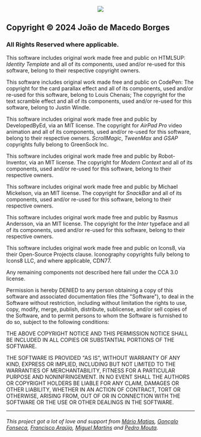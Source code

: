 <p align="center">
  <img src="https://jbbmb.com/static/assets/mockup.png"/>
</p>

## Copyright © 2024 João de Macedo Borges
### All Rights Reserved where applicable.

This software includes original work made free and public on HTML5UP: *Identity Template* and all of its components, used and/or re-used for this software, belong to their respective copyright owners.

This software includes original work made free and public on CodePen: The copyright for the card parallax effect and all of its components, used and/or re-used for this software, belong to Louis Chenais; The copyright for the text scramble effect and all of its components, used and/or re-used for this software, belong to Justin Windle.

This software includes original work made free and public by DevelopedByEd, via an MIT license. The copyright for *AirPad Pro* video animation and all of its components, used and/or re-used for this software, belong to their respective owners. *ScrollMagic*, *TweenMax* and *GSAP* copyrights fully belong to GreenSock Inc.

This software includes original work made free and public by Robot-Inventor, via an MIT license. The copyright for *Modern Context* and all of its components, used and/or re-used for this software, belong to their respective owners.

This software includes original work made free and public by Michael Mickelson, via an MIT license. The copyright for *SnackBar* and all of its components, used and/or re-used for this software, belong to their respective owners.

This software includes original work made free and public by Rasmus Andersson, via an MIT license. The copyright for the *Inter* typeface and all of its components, used and/or re-used for this software, belong to their respective owners.

This software includes original work made free and public on Icons8, via their Open-Source Projects clause. Iconography copyrights fully belong to Icons8 LLC, and where applicable, CDN77.

Any remaining components not described here fall under the CCA 3.0 license.

Permission is hereby DENIED to any person obtaining a copy of this software and associated documentation files (the "Software"), to deal in the Software without restriction, including without limitation the rights to use, copy, modify, merge, publish, distribute, sublicense, and/or sell copies of the Software, and to permit persons to whom the Software is furnished to do so, subject to the following conditions:

THE ABOVE COPYRIGHT NOTICE AND THIS PERMISSION NOTICE SHALL BE INCLUDED IN ALL COPIES OR SUBSTANTIAL PORTIONS OF THE SOFTWARE.

THE SOFTWARE IS PROVIDED "AS IS", WITHOUT WARRANTY OF ANY KIND, EXPRESS OR IMPLIED, INCLUDING BUT NOT LIMITED TO THE WARRANTIES OF MERCHANTABILITY, FITNESS FOR A PARTICULAR PURPOSE AND NONINFRINGEMENT. IN NO EVENT SHALL THE AUTHORS OR COPYRIGHT HOLDERS BE LIABLE FOR ANY CLAIM, DAMAGES OR OTHER LIABILITY, WHETHER IN AN ACTION OF CONTRACT, TORT OR OTHERWISE, ARISING FROM, OUT OF OR IN CONNECTION WITH THE SOFTWARE OR THE USE OR OTHER DEALINGS IN THE SOFTWARE.

---

###### This project got a lot of love and support from [Mário Matias](https://www.linkedin.com/in/jmamatias), [Gonçalo Fonseca](https://www.linkedin.com/in/ogoncalofonseca), [Francisco Araújo](https://www.linkedin.com/in/franciscoeparaujo), [Miguel Martins](https://instagram.com/miguelmartinsmm) and [Pedro Mouta](https://www.linkedin.com/in/pedro-mouta-52080124a/).
